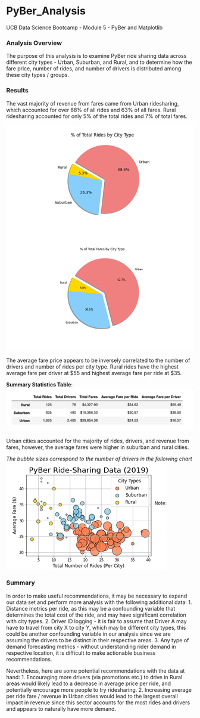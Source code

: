# PyBer_Analysis
UCB Data Science Bootcamp - Module 5 - PyBer and Matplotlib

### Analysis Overview

The purpose of this analysis is to examine PyBer ride sharing data across different city types - Urban, Suburban, and Rural, and to determine how the fare price, number of rides, and number of drivers is 
distributed among these city types / groups.

### Results

The vast majority of revenue from fares came from Urban ridesharing, which accounted for over 68% of all rides and 63% of all fares. Rural ridesharing accounted for only 5% of the total rides and 7% of total fares.

![Ride % Pie Chart](https://raw.githubusercontent.com/Dreski9000/PyBer_Analysis/main/analysis/Fig6.png)
![Fare % Pie Chart](https://raw.githubusercontent.com/Dreski9000/PyBer_Analysis/main/analysis/Fig5.png)

The average fare price appears to be inversely correlated to the number of drivers and number of rides per city type. Rural rides have the highest average fare per driver at $55 and highest average fare per ride at $35.

**Summary Statistics Table**:
![Summary Table](https://raw.githubusercontent.com/Dreski9000/PyBer_Analysis/main/analysis/pyber_summary_df.png)

Urban cities accounted for the majority of rides, drivers, and revenue from fares, however, the average fares were higher in suburban and rural cities.

*The bubble sizes correspond to the number of drivers in the following chart*
![Bubble Chart](https://raw.githubusercontent.com/Dreski9000/PyBer_Analysis/main/analysis/Fig1.png)

### Summary

In order to make useful recommendations, it may be necessary to expand our data set and perform more analysis with the following additional data:
    1. Distance metrics per ride, as this may be a confounding variable that determines the total cost of the ride, and may have significant correlation with city types.
    2. Driver ID logging - it is fair to assume that Driver A may have to travel from city X to city Y, which may be different city types, this could be another confounding variable in our analysis since we are assuming the drivers to be distinct in their respective areas.
    3. Any type of demand forecasting metrics - without understanding rider demand in respective location, it is difficult to make actionable business recommendations.

Nevertheless, here are some potential recommendations with the data at hand:
    1. Encouraging more drivers (via promotions etc.) to drive in Rural areas would likely lead to a decrease in average price per ride, and potentially encourage more people to try ridesharing.
    2. Increasing average per ride fare / revenue in Urban cities would lead to the largest overall impact in revenue since this sector accounts for the most rides and drivers and appears to naturally have more demand.